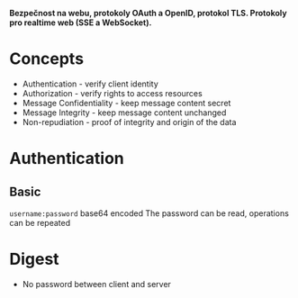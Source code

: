 **Bezpečnost na webu, protokoly OAuth a OpenID, protokol TLS. Protokoly pro realtime web (SSE a WebSocket).**

# Concepts
- Authentication - verify client identity
- Authorization - verify rights to access resources
- Message Confidentiality - keep message content secret
- Message Integrity - keep message content unchanged
- Non-repudiation - proof of integrity and origin of the data
# Authentication
## Basic
`username:password` base64 encoded
The password can be read, operations can be repeated
# Digest
- No password between client and server